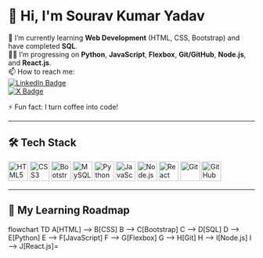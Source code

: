 # 👋 Hi, I'm Sourav Kumar Yadav  

🌱 I’m currently learning **Web Development** (HTML, CSS, Bootstrap) and have completed **SQL**.  
👨‍💻 I’m progressing on **Python**, **JavaScript**, **Flexbox**, **Git/GitHub**, **Node.js**, and **React.js**.  
📫 How to reach me:  
[![LinkedIn Badge](https://img.shields.io/badge/-LinkedIn-blue?style=flat&logo=linkedin)](https://www.linkedin.com/in/sourav-kumar-cs/)  
[![X Badge](https://img.shields.io/badge/-X-1DA1F2?style=flat&logo=twitter&logoColor=white)](https://x.com/Sourav_Kumar_1)

⚡ Fun fact: I turn coffee into code!  

---

## 🛠️ Tech Stack

<div>
  <img src="https://cdn.jsdelivr.net/gh/devicons/devicon/icons/html5/html5-original.svg" alt="HTML5" width="40"/> 
  <img src="https://cdn.jsdelivr.net/gh/devicons/devicon/icons/css3/css3-original.svg" alt="CSS3" width="40"/> 
  <img src="https://cdn.jsdelivr.net/gh/devicons/devicon/icons/bootstrap/bootstrap-plain.svg" alt="Bootstrap" width="40"/> 
  <img src="https://cdn.jsdelivr.net/gh/devicons/devicon/icons/mysql/mysql-original.svg" alt="MySQL" width="40"/> 
  <img src="https://cdn.jsdelivr.net/gh/devicons/devicon/icons/python/python-original.svg" alt="Python" width="40"/> 
  <img src="https://cdn.jsdelivr.net/gh/devicons/devicon/icons/javascript/javascript-original.svg" alt="JavaScript" width="40"/> 
  <img src="https://cdn.jsdelivr.net/gh/devicons/devicon/icons/nodejs/nodejs-original.svg" alt="Node.js" width="40"/> 
  <img src="https://cdn.jsdelivr.net/gh/devicons/devicon/icons/react/react-original.svg" alt="React" width="40"/> 
  <img src="https://cdn.jsdelivr.net/gh/devicons/devicon/icons/git/git-original.svg" alt="Git" width="40"/> 
  <img src="https://cdn.jsdelivr.net/gh/devicons/devicon/icons/github/github-original.svg" alt="GitHub" width="40"/> 
</div>

---

## 🎯 My Learning Roadmap

flowchart TD
    A[HTML] --> B[CSS]
    B --> C[Bootstrap]
    C --> D[SQL]
    D --> E[Python]
    E --> F[JavaScript]
    F --> G[Flexbox]
    G --> H[Git]
    H --> I[Node.js]
    I --> J[React.js]=
